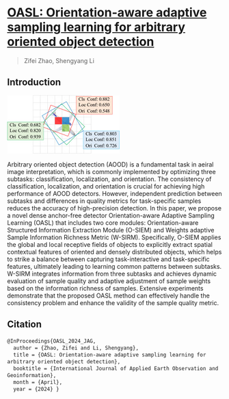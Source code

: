 # [OASL: Orientation-aware adaptive sampling learning for arbitrary oriented object detection](https://www.sciencedirect.com/science/article/pii/S1569843224000943)

> Zifei Zhao, Shengyang Li

## Introduction

![illustration](JAG.jpg)

Arbitrary oriented object detection (AOOD) is a fundamental task in aeiral image interpretation, which is commonly implemented by optimizing three subtasks: classification, localization, and orientation. The consistency of classification, localization, and orientation is crucial for achieving high performance of AOOD detectors. However, independent prediction between subtasks and differences in quality metrics for task-specific samples reduces the accuracy of high-precision detection. In this paper, we propose a novel dense anchor-free detector Orientation-aware Adaptive Sampling Learning (OASL) that includes two core modules: Orientation-aware Structured Information Extraction Module (O-SIEM) and Weights adaptive Sample Information Richness Metric (W-SIRM). Specifically, O-SIEM applies the global and local receptive fields of objects to explicitly extract spatial contextual features of oriented and densely distributed objects, which helps to strike a balance between capturing task-interactive and task-specific features, ultimately leading to learning common patterns between subtasks. W-SIRM integrates information from three subtasks and achieves dynamic evaluation of sample quality and adaptive adjustment of sample weights based on the information richness of samples. Extensive experiments demonstrate that the proposed OASL method can effectively handle the consistency problem and enhance the validity of the sample quality metric.


## Citation

```
@InProceedings{OASL_2024_JAG,
  author = {Zhao, Zifei and Li, Shengyang},
  title = {OASL: Orientation-aware adaptive sampling learning for arbitrary oriented object detection},
  booktitle = {International Journal of Applied Earth Observation and Geoinformation},
  month = {April},
  year = {2024} }
```